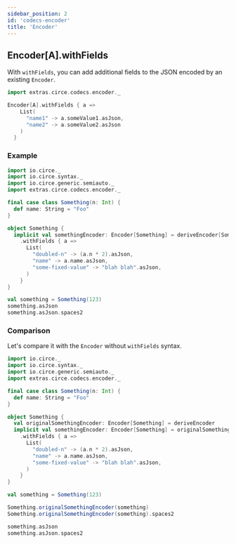 ```yaml
---
sidebar_position: 2
id: 'codecs-encoder'
title: 'Encoder'
---
```


## Encoder[A].withFields
With `withFields`, you can add additional fields to the JSON encoded by an existing `Encoder`.

```scala
import extras.circe.codecs.encoder._

Encoder[A].withFields { a =>
    List(
      "name1" -> a.someValue1.asJson,
      "name2" -> a.someValue2.asJson
    )
  }
```


### Example

```scala mdoc:reset-object
import io.circe._
import io.circe.syntax._
import io.circe.generic.semiauto._
import extras.circe.codecs.encoder._

final case class Something(n: Int) {
  def name: String = "Foo"
}

object Something {
  implicit val somethingEncoder: Encoder[Something] = deriveEncoder[Something]
    .withFields { a =>
      List(
        "doubled-n" -> (a.n * 2).asJson,
        "name" -> a.name.asJson,
        "some-fixed-value" -> "blah blah".asJson,
      )
    }
}

val something = Something(123)
something.asJson
something.asJson.spaces2
```

### Comparison
Let's compare it with the `Encoder` without `withFields` syntax.
```scala mdoc:reset-object
import io.circe._
import io.circe.syntax._
import io.circe.generic.semiauto._
import extras.circe.codecs.encoder._

final case class Something(n: Int) {
  def name: String = "Foo"
}

object Something {
  val originalSomethingEncoder: Encoder[Something] = deriveEncoder
  implicit val somethingEncoder: Encoder[Something] = originalSomethingEncoder
    .withFields { a =>
      List(
        "doubled-n" -> (a.n * 2).asJson,
        "name" -> a.name.asJson,
        "some-fixed-value" -> "blah blah".asJson,
      )
    }
}

val something = Something(123)

Something.originalSomethingEncoder(something)
Something.originalSomethingEncoder(something).spaces2

something.asJson
something.asJson.spaces2
```

